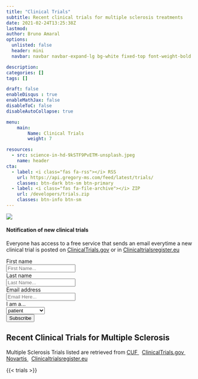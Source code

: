 ```yaml
---
title: "Clinical Trials"
subtitle: Recent clinical trials for multiple sclerosis treatments
date: 2021-02-24T13:25:38Z
lastmod: 
author: Bruno Amaral
options:
  unlisted: false
  header: mini
  navbar: navbar navbar-expand-lg bg-white fixed-top font-weight-bold

description: 
categories: []
tags: []

draft: false
enableDisqus : true
enableMathJax: false
disableToC: false
disableAutoCollapse: true

menu:
    main:
        Name: Clinical Trials
        weight: 7

resources:
  - src: science-in-hd-9kSTF9PvETM-unsplash.jpeg
    name: header
cta:
  - label: <i class="fas fa-rss"></i> RSS 
    url: https://api.gregory-ms.com/feed/latest/trials/
    classes: btn-dark btn-sm btn-primary
  - label: <i class="fas fa-file-archive"></i> ZIP
    url: /developers/trials.zip
    classes: btn-info btn-sm
---
```


<div class="row">
<div class="col-md-6 justify-content-center align-self-center align-right ">
<img src="/trials/undraw_mail_re_duel.svg" class="w-75 float-right">
</div>
<div class="col-md-6 ml-auto mr-auto mb-5">
	<div class="card card-contact card-raised">
		<form role="form" id="contact-form1" method="post" action="https://api.gregory-ms.com/subscriptions/new/">
			<div class="card-header text-center">
				<h4 class="card-title font-weight-bold">Notification of new clinical trials</h4>
				<p class="p-3">Everyone has access to a free service that sends an email everytime a new clinical trial is posted on <a href="https://clinicaltrials.gov/ct2/results/rss.xml?rcv_d=14&lup_d=&sel_rss=new14&cond=Multiple+Sclerosis&count=10000">ClinicalTrials.gov</a> or in <a href="https://www.clinicaltrialsregister.eu/ctr-search/rest/feed/bydates?query=multiple+AND+sclerosis">Clinicaltrialsregister.eu</a></p>
			</div>
			<div class="card-body">
				<div class="row">
					<div class="col-md-6 pr-2">
						<label>First name</label>
						<div class="input-group">
							<div class="input-group-prepend">
								<span class="input-group-text pr-2"><i class="now-ui-icons users_circle-08"></i></span>
							</div>
							<input type="text" name="first_name" class="form-control" placeholder="First Name..." aria-label="First Name..." autocomplete="given-name">
						</div>
					</div>
					<div class="col-md-6 pl-2">
						<div class="form-group">
							<label>Last name</label>
							<div class="input-group">
								<div class="input-group-prepend">
									<span class="input-group-text pr-2"><i class="now-ui-icons text_caps-small"></i></span>
								</div>
								<input type="text" name="last_name" class="form-control" placeholder="Last Name..." aria-label="Last Name..." autocomplete="family-name">
							</div>
						</div>
					</div>
				</div>
				<div class="form-group">
					<label>Email address</label>
					<div class="input-group">
						<div class="input-group-prepend">
							<span class="input-group-text pr-2"><i class="now-ui-icons ui-1_email-85"></i></span>
						</div>
						<input type="email" name="email" id="email" class="form-control" placeholder="Email Here..." autocomplete="email">
					</div>
				</div>
				<div class="form-group">
					<label>I am a...</label>
					<div class="input-group">
						<select id="profile" name="profile" class="form-control">
							<option value="patient">patient</option>
							<option value="doctor">doctor</option>
							<option value="clinical centre">clinical centre</option>
						</select>
					</div>
				</div>
				<div class="row">
					<div class="col-md-12 ml-auto mr-auto text-center">
						<input value="1" name="list" id="list" type="hidden">
						<button type="submit" class="btn btn-primary btn-round mr-auto ml-auto font-weight-bold">Subscribe</button>
					</div>
				</div>
			</div>
		</form>
	</div>
</div>
</div>

<div class="col-12 align-content-center text-center">
<h2 class="title" id="clinical-trial">Recent Clinical Trials for Multiple Sclerosis</h2>

<p>Multiple Sclerosis Trials listed are retrieved from <a target="_blank" href="https://www.cuf.pt/cuf-academic-center/ensaios-clinicos?combine=&unidade=&estado=All&patologia=2346&especialidade=">CUF <i class="text-muted text-primary fas fa-external-link-square-alt"></i></a> &nbsp;
  <a target="_blank" href="https://clinicaltrials.gov/ct2/results/rss.xml?rcv_d=14&lup_d=&sel_rss=new14&cond=Multiple+Sclerosis&count=10000">ClinicalTrials.gov <i class="text-muted text-primary fas fa-external-link-square-alt"></i></a> &nbsp;
  <a target="_blank" href="https://www.novartis.com/clinicaltrials/recruiting-trials?title=multiple%20sclerosis">Novartis <i class="text-muted text-primary fas fa-external-link-square-alt"></i></a> &nbsp;
	<a href="https://www.clinicaltrialsregister.eu/ctr-search/rest/feed/bydates?query=multiple+AND+sclerosis">Clinicaltrialsregister.eu <i class="text-muted text-primary fas fa-external-link-square-alt"></i></a>
</p>

</div>

{{< trials >}}